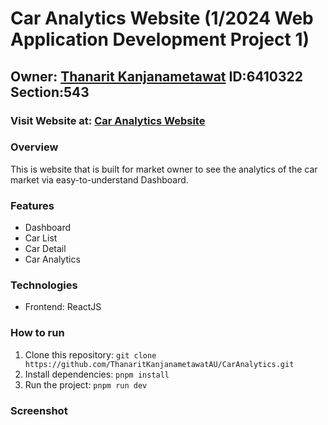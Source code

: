 # Car Analytics Website (1/2024 Web Application Development Project 1)

## Owner: [Thanarit Kanjanametawat](https://github.com/ThanaritKanjanametawatAU) ID:6410322 Section:543

### Visit Website at: [Car Analytics Website](https://car-analytics.vercel.app/)

### Overview
This is website that is built for market owner to see the analytics of the car market via easy-to-understand Dashboard.

### Features
- Dashboard
- Car List
- Car Detail
- Car Analytics

### Technologies
- Frontend: ReactJS

### How to run
1. Clone this repository: 
`git clone https://github.com/ThanaritKanjanametawatAU/CarAnalytics.git`
2. Install dependencies:
`pnpm install`
3. Run the project:
`pnpm run dev`

### Screenshot



